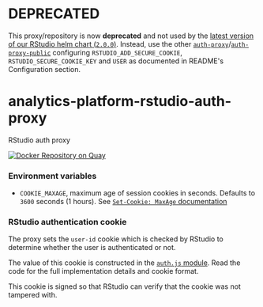 # DEPRECATED
This proxy/repository is now **deprecated** and not used by the [latest version of our RStudio helm chart (`2.0.0`)](https://github.com/ministryofjustice/analytics-platform-helm-charts/blob/master/charts/rstudio/README.md). Instead, use the other [`auth-proxy`](https://github.com/ministryofjustice/analytics-platform-auth-proxy)/[`auth-proxy-public`](https://github.com/ministryofjustice/analytics-platform-auth-proxy-public) configuring `RSTUDIO_ADD_SECURE_COOKIE`, `RSTUDIO_SECURE_COOKIE_KEY` and `USER` as documented in README's Configuration section.

# analytics-platform-rstudio-auth-proxy
RStudio auth proxy

[![Docker Repository on Quay](https://quay.io/repository/mojanalytics/rstudio-auth-proxy/status "Docker Repository on Quay")](https://quay.io/repository/mojanalytics/rstudio-auth-proxy)

### Environment variables

- `COOKIE_MAXAGE`, maximum age of session cookies in seconds.
  Defaults to `3600` seconds (1 hours).
  See [`Set-Cookie: MaxAge` documentation](https://developer.mozilla.org/en-US/docs/Web/HTTP/Headers/Set-Cookie)


### RStudio authentication cookie
The proxy sets the `user-id` cookie which is checked by RStudio to determine
whether the user is authenticated or not.

The value of this cookie is constructed in the [`auth.js` module](/app/auth.js).
Read the code for the full implementation details and cookie format.

This cookie is signed so that RStudio can verify that the cookie was not tampered with.
